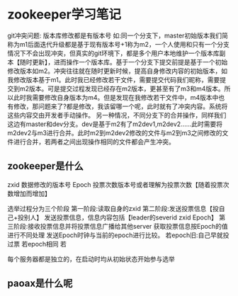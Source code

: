 # zookeeper学习笔记
git冲突问题:
版本库修改都是有版本号
 如:同一个分支下，master初始版本我们简称为m1后面迭代升级都是基于现有版本号+1称为m2，一个人使用和只有一个分支情况下不会出现冲突，但真实的git环境下，都是多个用户本地维护一个版本库副本【随时更新】，进而操作一个版本库。基于一个分支下提交前提是基于一个初始修改版本如m2。冲突往往就在随时更新时候，提高自身修改内容的初始版本，如我修改版本基于m1。此时我已经修改若干文件，需要提交代码我们昵称，需要提交到m2版本。可是提交过程发现已经存在m2版本，更甚至有了m3和m4版本。所以此时我需要修改自身版本为m4。但是发现在我修改若干文件中，m4版本中也有修改，那问题来了?都是修改，我该留哪一个呢，此时就有了冲突内容。系统将这些内容交由开发者手动操作。
 另一种情况，不同分支下的合并操作，同样我们这边有master和dev分支。dev是基于m2有了m2dev1,m2dev2……此时需要将m2dev2与m3进行合并。此时m2到m2dev2修改的文件与m2到m3之间修改的文件进行合并，若两者之间出现操作相同的文件都会产生冲突。
 
## zookeeper是什么
zxid 数据修改的版本号
Epoch 投票次数版本号或者理解为投票次数【随着投票次数增加而增加】

选举过程分为三个阶段
第一阶段:读取自身的zxid
第二阶段:发送投票信息【投自己+投别人】
发送投票信息，信息内容包括【leader的severid zxid  Epoch】
第三阶段:接收投票信息并将投票信息广播给其他server
获取投票信息按Epoch的值进行不同处理
发送Epoch时钟与当前的epoch进行比较。
若epoch旧:自己早就投过票
若epoch相同
若

每个服务器都是独立的，在启动时均从初始状态开始参与选举


## paoax是什么呢
